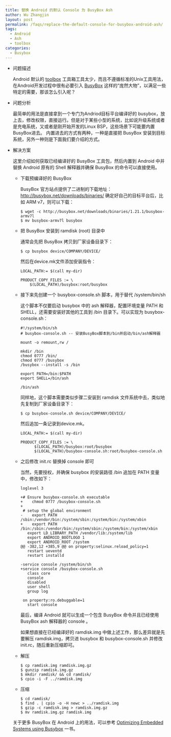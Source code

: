 ```yaml
---
title: 替换 Android 的默认 Console 为 BusyBox Ash
author: Wu Zhangjin
layout: post
permalink: /faqs/replace-the-default-console-for-busybox-android-ash/
tags:
  - Android
  - Ash
  - toolbox
categories:
  - Busybox
---
```

* 问题描述

  Android 默认的 [toolbox][1] 工具箱工具太少，而且不遵循标准的Unix工具用法，在Android开发过程中很有必要引入 [BusyBox][2] 这样的“庞然大物”，以满足一些特定的需要，那该怎么引入呢？

* 问题分析

  最简单的用法是直接拿到一个专门为Andriod目标平台编译好的 busybox，放上去，修改权限，直接运行。但是对于某些小型的系统，比如说升级系统或者是充电系统，又或者是刚开始开发的Linux BSP，这些场景下可能要内置BusyBox进去。 内置进去的方式有两种，一种是直接把 BusyBox 安装到目标系统，另外一种则是下面我们要介绍的方式。

* 解决方案

  这里介绍如何获取已经编译好的 BusyBox 工具包，然后内置到 Android 中并替换 Android 原有的 Shell 解释器并确保 BusyBox 的命令可以直接使用。

  * 下载预编译好的 BusyBox

    BusyBox 官方站点提供了二进制的下载地址：http://busybox.net/downloads/binaries/ 确定好自己的目标平台后，比如 ARM v7，则可以下载：

        $ wget -c http://busybox.net/downloads/binaries/1.21.1/busybox-armv7l
        $ mv busybox-armv7l busybox


  * 把 BusyBox 安装到 ramdisk (root) 目录中

    通常会先把 BusyBox 拷贝到厂家设备目录下：

        $ cp busybox device/COMPANY/DEVICE/


    然后在device.mk文件添加安装指令：

        LOCAL_PATH:= $(call my-dir)
 
        PRODUCT_COPY_FILES := \
            $(LOCAL_PATH)/busybox:root/busybox


  * 接下来先创建一个 busybox-console.sh 脚本，用于替代 /system/bin/sh

    这个脚本不仅要启动 busybox 中的 ash 解释器，配置环境变量 PATH 和 SHELL，还需要安装好其他的工具到 /bin 目录下。可以实现为 busybox-console.sh：

        #!/system/bin/sh
        # busybox-console.sh -- 安装BusyBox脚本到/bin并启动/bin/ash解释器
        
        mount -o remount,rw /
        
        mkdir /bin
        chmod 0777 /bin/
        chmod 0777 /busybox
        /busybox --install -s /bin
        
        export PATH=/bin:$PATH
        export SHELL=/bin/ash
        
        /bin/ash


    同样地，这个脚本需要类似步骤二安装到 ramdisk 文件系统中去，类似地先复制到厂家设备目录下：

        $ cp busybox-console.sh device/COMPANY/DEVICE/


    然后追加一条记录到device.mk。

        LOCAL_PATH:= $(call my-dir)

        PRODUCT_COPY_FILES := \
              $(LOCAL_PATH)/busybox:root/busybox
              $(LOCAL_PATH)/busybox-console.sh:root/busybox-console.sh


  * 之后修改 init.rc 替换掉 console 即可

    当然，先要授权，并确保 busybox 的安装路径 /bin 追加在 PATH 变量中，修改如下：

        loglevel 3

        +# Ensure busybox-console.sh executable
        +    chmod 0777 /busybox-console.sh
        +
         # setup the global environment
        -    export PATH /sbin:/vendor/bin:/system/sbin:/system/bin:/system/xbin
        +    export PATH /bin:/sbin:/vendor/bin:/system/sbin:/system/bin:/system/xbin
           export LD_LIBRARY_PATH /vendor/lib:/system/lib
           export ANDROID_BOOTLOGO 1
           export ANDROID_ROOT /system
        @@ -382,12 +385,9 @@ on property:selinux.reload_policy=1
           restart ueventd
           restart installd
        
        -service console /system/bin/sh
        +service console /busybox-console.sh
           class core
           console
           disabled
           user shell
           group log
        
         on property:ro.debuggable=1
           start console


    最后，编译 Android 就可以生成一个包含 BusyBox 命令并且已经使用 BusyBox ash 解释器的 console 。

    如果想直接在已经编译好的 ramdisk.img 中做上述工作，那么差异就是先要解压 ramdisk.img，拷贝进 busybox 和 busybox-console.sh 并修改 init.rc，随后重新压缩即可。

  * 解压

        $ cp ramdisk.img ramdisk.img.gz
        $ gunzip ramdisk.img.gz
        $ mkdir ramdisk/ && cd ramdisk/
        $ cpio -i -F ../ramdisk.img

  * 压缩

        $ cd ramdisk/
        $ find . | cpio -o -H newc > ../ramdisk.img
        $ gzip -c ramdisk.img > ramdisk.img.gz
        $ mv ramdisk.img.gz ramdisk.img


  关于更多 BusyBox 在 Android 上的用法，可以参考 [Optimizing Embedded Systems using Busybox][3] 一书。




 [1]: http://elinux.org/Android_toolbox
 [2]: http://busybox.net/
 [3]: /optimizing-embedded-systems-using-busybox/

